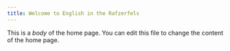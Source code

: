 ```yaml
---
title: Welcome to English in the Rafzerfels
---
```


This is a *body* of the home page. You can edit this file to change the content of the home page.
